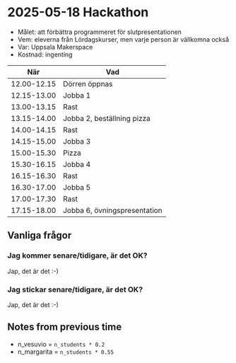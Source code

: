 # 2025-05-18 Hackathon

- Målet: att förbättra programmeret för slutpresentationen
- Vem: eleverna från Lördagskurser, men varje person är vällkomna också
- Var: Uppsala Makerspace
- Kostnad: ingenting

När        |Vad
-----------|----------------------------
12.00-12.15|Dörren öppnas
12.15-13.00|Jobba 1
13.00-13.15|Rast
13.15-14.00|Jobba 2, beställning pizza
14.00-14.15|Rast
14.15-15.00|Jobba 3
15.00-15.30|Pizza
15.30-16.15|Jobba 4
16.15-16.30|Rast
16.30-17.00|Jobba 5
17.00-17.30|Rast
17.15-18.00|Jobba 6, övningspresentation

## Vanliga frågor

### Jag kommer senare/tidigare, är det OK?

Jap, det är det :-)

### Jag stickar senare/tidigare, är det OK?

Jap, det är det :-)

## Notes from previous time

- n_vesuvio = `n_students * 0.2`
- n_margarita = `n_students * 0.55`

